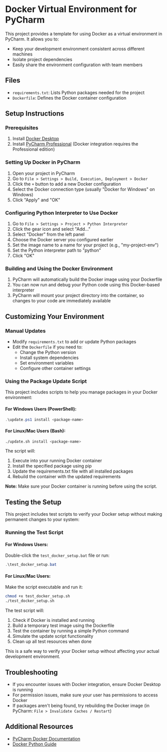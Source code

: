 # Docker Virtual Environment for PyCharm

This project provides a template for using Docker as a virtual environment in PyCharm. It allows you to:

- Keep your development environment consistent across different machines
- Isolate project dependencies
- Easily share the environment configuration with team members

## Files

- `requirements.txt`: Lists Python packages needed for the project
- `Dockerfile`: Defines the Docker container configuration

## Setup Instructions

### Prerequisites

1. Install [Docker Desktop](https://www.docker.com/products/docker-desktop)
2. Install [PyCharm Professional](https://www.jetbrains.com/pycharm/download/) (Docker integration requires the Professional edition)

### Setting Up Docker in PyCharm

1. Open your project in PyCharm
2. Go to `File > Settings > Build, Execution, Deployment > Docker`
3. Click the `+` button to add a new Docker configuration
4. Select the Docker connection type (usually "Docker for Windows" on Windows)
5. Click "Apply" and "OK"

### Configuring Python Interpreter to Use Docker

1. Go to `File > Settings > Project > Python Interpreter`
2. Click the gear icon and select "Add..."
3. Select "Docker" from the left panel
4. Choose the Docker server you configured earlier
5. Set the image name to a name for your project (e.g., "my-project-env")
6. Set the Python interpreter path to "python"
7. Click "OK"

### Building and Using the Docker Environment

1. PyCharm will automatically build the Docker image using your Dockerfile
2. You can now run and debug your Python code using this Docker-based interpreter
3. PyCharm will mount your project directory into the container, so changes to your code are immediately available

## Customizing Your Environment

### Manual Updates
- Modify `requirements.txt` to add or update Python packages
- Edit the `Dockerfile` if you need to:
  - Change the Python version
  - Install system dependencies
  - Set environment variables
  - Configure other container settings

### Using the Package Update Script

This project includes scripts to help you manage packages in your Docker environment:

#### For Windows Users (PowerShell):
```powershell
.\update.ps1 install <package-name>
```

#### For Linux/Mac Users (Bash):
```bash
./update.sh install <package-name>
```

The script will:
1. Execute into your running Docker container
2. Install the specified package using pip
3. Update the requirements.txt file with all installed packages
4. Rebuild the container with the updated requirements

**Note:** Make sure your Docker container is running before using the script.

## Testing the Setup

This project includes test scripts to verify your Docker setup without making permanent changes to your system:

### Running the Test Script

#### For Windows Users:
Double-click the `test_docker_setup.bat` file or run:
```powershell
.\test_docker_setup.bat
```

#### For Linux/Mac Users:
Make the script executable and run it:
```bash
chmod +x test_docker_setup.sh
./test_docker_setup.sh
```

The test script will:
1. Check if Docker is installed and running
2. Build a temporary test image using the Dockerfile
3. Test the container by running a simple Python command
4. Simulate the update script functionality
5. Clean up all test resources when done

This is a safe way to verify your Docker setup without affecting your actual development environment.

## Troubleshooting

- If you encounter issues with Docker integration, ensure Docker Desktop is running
- For permission issues, make sure your user has permissions to access Docker
- If packages aren't being found, try rebuilding the Docker image (in PyCharm: `File > Invalidate Caches / Restart`)

## Additional Resources

- [PyCharm Docker Documentation](https://www.jetbrains.com/help/pycharm/docker.html)
- [Docker Python Guide](https://docs.docker.com/language/python/)
